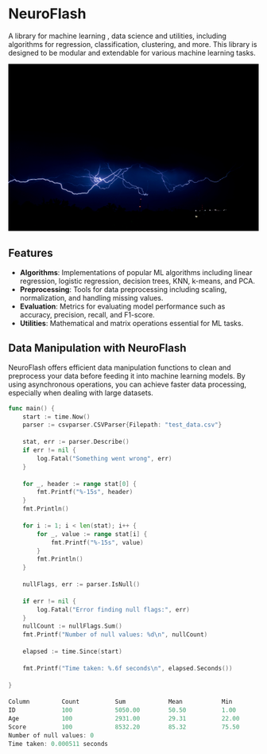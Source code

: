 # NeuroFlash

A library for machine learning , data science and utilities, including algorithms for regression, classification, clustering, and more. This library is designed to be modular and extendable for various machine learning tasks.

![logo](/docs/assets/neuroflash.jpg)

## Features

- **Algorithms**: Implementations of popular ML algorithms including linear regression, logistic regression, decision trees, KNN, k-means, and PCA.
- **Preprocessing**: Tools for data preprocessing including scaling, normalization, and handling missing values.
- **Evaluation**: Metrics for evaluating model performance such as accuracy, precision, recall, and F1-score.
- **Utilities**: Mathematical and matrix operations essential for ML tasks.

## Data Manipulation with NeuroFlash

NeuroFlash offers efficient data manipulation functions to clean and preprocess your data before feeding it into machine learning models. By using asynchronous operations, you can achieve faster data processing, especially when dealing with large datasets.


```go
func main() {
	start := time.Now()
	parser := csvparser.CSVParser{Filepath: "test_data.csv"}

	stat, err := parser.Describe()
	if err != nil {
		log.Fatal("Something went wrong", err)
	}

	for _, header := range stat[0] {
		fmt.Printf("%-15s", header)
	}
	fmt.Println()

	for i := 1; i < len(stat); i++ {
		for _, value := range stat[i] {
			fmt.Printf("%-15s", value)
		}
		fmt.Println()
	}

	nullFlags, err := parser.IsNull()

	if err != nil {
		log.Fatal("Error finding null flags:", err)
	}
	nullCount := nullFlags.Sum()
	fmt.Printf("Number of null values: %d\n", nullCount)

	elapsed := time.Since(start)

	fmt.Printf("Time taken: %.6f seconds\n", elapsed.Seconds())

}

Column         Count          Sum            Mean           Min            Max            Q1(25%)        Q2(50%)        Q3(75%)        Variance       Std Deviation  
ID             100            5050.00        50.50          1.00           100.00         26.00          50.50          76.00          833.25         28.87          
Age            100            2931.00        29.31          22.00          35.00          27.00          29.00          32.00          10.51          3.24           
Score          100            8532.20        85.32          75.50          92.50          82.30          85.75          89.00          19.04          4.36           
Number of null values: 0
Time taken: 0.000511 seconds
```
